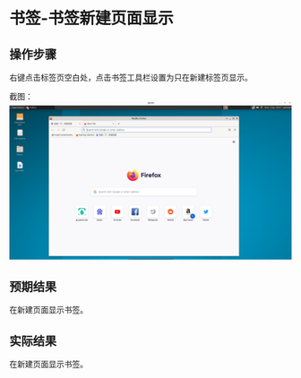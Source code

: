 # 书签-书签新建页面显示

## 操作步骤

右键点击标签页空白处，点击书签工具栏设置为只在新建标签页显示。


截图：![](./img/书签-书签新建页面显示-1.png)


## 预期结果

在新建页面显示书签。

## 实际结果

在新建页面显示书签。
